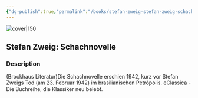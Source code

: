 ```yaml
---
{"dg-publish":true,"permalink":"/books/stefan-zweig-stefan-zweig-schachnovelle/","title":"\"Schachnovelle\"","tags":["short-story","fiction","classic"]}
---
```




![cover|150](http://books.google.com/books/content?id=x0T1CzCAfugC&printsec=frontcover&img=1&zoom=1&edge=curl&source=gbs_api)

## Stefan Zweig: Schachnovelle

### Description

(Brockhaus Literatur)Die Schachnovelle erschien 1942, kurz vor Stefan Zweigs Tod (am 23. Februar 1942) im brasilianischen Petrópolis. eClassica - Die Buchreihe, die Klassiker neu belebt.
```
